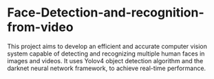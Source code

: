 # Face-Detection-and-recognition-from-video
This project aims to develop an efficient and accurate computer vision system capable of detecting and recognizing multiple human faces in images and videos. It uses Yolov4 object detection algorithm and the darknet neural network framework, to achieve real-time performance. 

